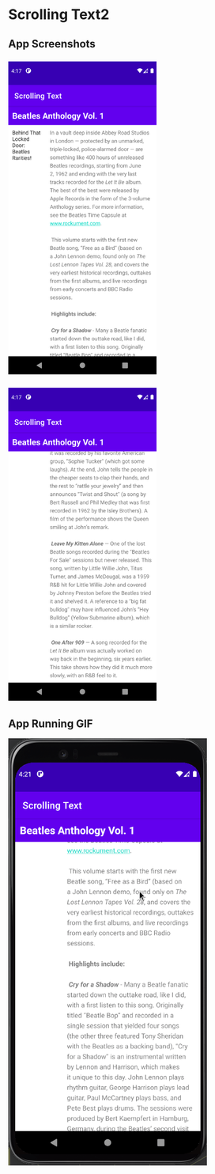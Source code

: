 # Scrolling Text2


## App Screenshots

### <img src="./initial_screen.png" width=300/>
### <img src="./after_scroll_to_bottom.png" width=300/>


## App Running GIF

![](./scrolling_text.gif)